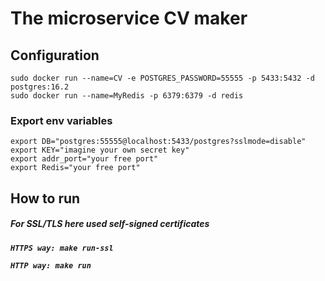# The microservice CV maker 

<h2>Configuration</h2>

```
sudo docker run --name=CV -e POSTGRES_PASSWORD=55555 -p 5433:5432 -d postgres:16.2
sudo docker run --name=MyRedis -p 6379:6379 -d redis
```

<h3>Export env variables</h3>

```
export DB="postgres:55555@localhost:5433/postgres?sslmode=disable" 
export KEY="imagine your own secret key"
export addr_port="your free port"
export Redis="your free port"
```

<h2>How to run</h2>
<h5>For SSL/TLS here used self-signed certificates<h5>

``` HTTPS way: make run-ssl ```

``` HTTP way: make run ```

